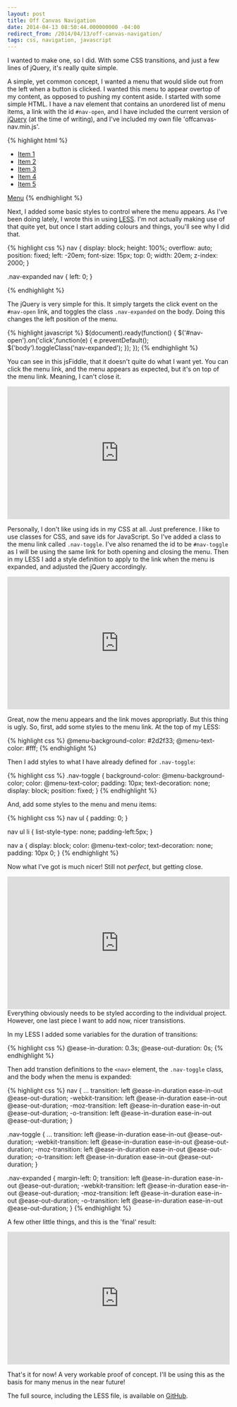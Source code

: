 ```yaml
---
layout: post
title: Off Canvas Navigation
date: 2014-04-13 08:50:44.000000000 -04:00
redirect_from: /2014/04/13/off-canvas-navigation/
tags: css, navigation, javascript
---
```

I wanted to make one, so I did. With some CSS transitions, and just a few lines of jQuery, it's really quite simple.

A simple, yet common concept, I wanted a menu that would slide out from the left when a button is clicked. I wanted this menu to appear overtop of my content, as opposed to pushing my content aside. I started with some simple HTML. I have a nav element that contains an unordered list of menu items, a link with the id `#nav-open`, and I have included the current version of [jQuery](http://jquery.com) (at the time of writing), and I've included my own file 'offcanvas-nav.min.js'.

{% highlight html %}
<!DOCTYPE html>
<html>
  <head>
    <title>Off Canvas Navigation</title>
    <link rel="stylesheet" href="includes/css/offcanvas-nav.min.css">
  </head>
  <body>
    <nav>
      <ul>
        <li><a href="#">Item 1</a></li>
        <li><a href="#">Item 2</a></li>
        <li><a href="#">Item 3</a></li>
        <li><a href="#">Item 4</a></li>
        <li><a href="#">Item 5</a></li>
      </ul>
    </nav>
    <a id="nav-open" href="#">Menu</a>
    <script src="http://ajax.googleapis.com/ajax/libs/jquery/1.11.0/jquery.min.js"></script>
    <script src="includes/js/offcanvas-nav.min.js"></script>
  </body>
</html>
{% endhighlight %}


Next, I added some basic styles to control where the menu appears. As I've been doing lately, I wrote this in using [LESS](http://lesscss.org). I'm not actually making use of that quite yet, but once I start adding colours and things, you'll see why I did that.

{% highlight css %}
nav {
    display: block;
    height: 100%;
    overflow: auto;
    position: fixed;
    left: -20em;
    font-size: 15px;
    top: 0;
    width: 20em;
    z-index: 2000;
}

.nav-expanded nav {
    left: 0;
}

{% endhighlight %}


The jQuery is very simple for this. It simply targets the click event on the `#nav-open` link, and toggles the class `.nav-expanded` on the body. Doing this changes the left position of the menu.

{% highlight javascript %}
$(document).ready(function() {
    $('#nav-open').on('click',function(e) {
        e.preventDefault();
        $('body').toggleClass('nav-expanded');
    });
});
{% endhighlight %}


You can see in this jsFiddle, that it doesn't quite do what I want yet. You can click the menu link, and the menu appears as expected, but it's on top of the menu link. Meaning, I can't close it.

<iframe width="100%" height="300" src="http://jsfiddle.net/WideAsleepDad/2dsVM/embedded/result/" allowfullscreen="allowfullscreen" frameborder="0"></iframe>

Personally, I don't like using ids in my CSS at all. Just preference. I like to use classes for CSS, and save ids for JavaScript. So I've added a class to the menu link called `.nav-toggle`. I've also renamed the id to be `#nav-toggle` as I will be using the same link for both opening and closing the menu. Then in my LESS I add a style definition to apply to the link when the menu is expanded, and adjusted the jQuery accordingly.

<iframe width="100%" height="300" src="http://jsfiddle.net/WideAsleepDad/846c9/embedded/result/" allowfullscreen="allowfullscreen" frameborder="0"></iframe>

Great, now the menu appears and the link moves appropriatly. But this thing is ugly. So, first, add some styles to the menu link. At the top of my LESS:

{% highlight css %}
@menu-background-color: #2d2f33;
@menu-text-color: #fff;
{% endhighlight %}

Then I add styles to what I have already defined for `.nav-toggle`:

{% highlight css %}
.nav-toggle {
    background-color: @menu-background-color;
    color: @menu-text-color;
    padding: 10px;
    text-decoration: none;
    display: block;
    position: fixed;
}
{% endhighlight %}

And, add some styles to the menu and menu items:

{% highlight css %}
nav ul {
    padding: 0;
}

nav ul li {
    list-style-type: none;
    padding-left:5px;
}

nav a {
    display: block;
    color: @menu-text-color;
    text-decoration: none;
    padding: 10px 0;
}
{% endhighlight %}

Now what I've got is much nicer! Still not _perfect_, but getting close.

<iframe width="100%" height="300" src="http://jsfiddle.net/WideAsleepDad/kkXLJ/embedded/result" allowfullscreen="allowfullscreen" frameborder="0"></iframe>
Everything obviously needs to be styled according to the individual project. However, one last piece I want to add now, nicer transistions.

In my LESS I added some variables for the duration of transitions:

{% highlight css %}
@ease-in-duration: 0.3s;
@ease-out-duration: 0s;
{% endhighlight %}

Then add transtion definitions to the `<nav>` element, the `.nav-toggle` class, and the body when the menu is expanded:

{% highlight css %}
nav {
    ...
    transition: left @ease-in-duration ease-in-out @ease-out-duration;
    -webkit-transition: left @ease-in-duration ease-in-out @ease-out-duration;
    -moz-transition: left @ease-in-duration ease-in-out @ease-out-duration;
    -o-transition: left @ease-in-duration ease-in-out @ease-out-duration;
}

.nav-toggle {
    ...
    transition: left @ease-in-duration ease-in-out @ease-out-duration;
    -webkit-transition: left @ease-in-duration ease-in-out @ease-out-duration;
    -moz-transition: left @ease-in-duration ease-in-out @ease-out-duration;
    -o-transition: left @ease-in-duration ease-in-out @ease-out-duration;
}

.nav-expanded {
    margin-left: 0;
    transition: left @ease-in-duration ease-in-out @ease-out-duration;
    -webkit-transition: left @ease-in-duration ease-in-out @ease-out-duration;
    -moz-transition: left @ease-in-duration ease-in-out @ease-out-duration;
    -o-transition: left @ease-in-duration ease-in-out @ease-out-duration;
}
{% endhighlight %}

A few other little things, and this is the 'final' result:

<iframe width="100%" height="300" src="http://jsfiddle.net/WideAsleepDad/48hNh/embedded/result,css,html,js/" allowfullscreen="allowfullscreen" frameborder="0"></iframe>

That's it for now! A very workable proof of concept. I'll be using this as the basis for many menus in the near future!

The full source, including the LESS file, is available on [GitHub](https://github.com/MarkRabey/offcanvas-menu).
